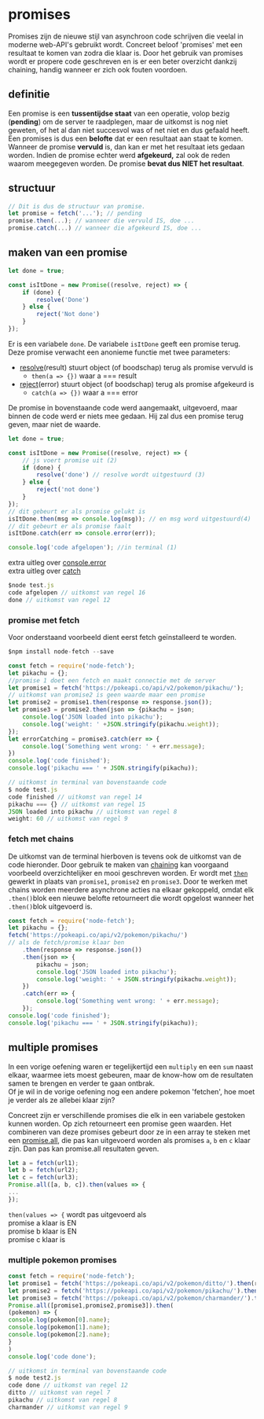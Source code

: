 # promises

Promises zijn de nieuwe stijl van asynchroon code schrijven die veelal in moderne web-API's gebruikt wordt. Concreet beloof 'promises' met een resultaat te komen van zodra die klaar is. Door het gebruik van promises wordt er propere code geschreven en is er een beter overzicht dankzij chaining, handig wanneer er zich ook fouten voordoen.

## definitie

Een promise is een **tussentijdse staat** van een operatie, volop bezig \(**pending**\) om de server te raadplegen, maar de uitkomst is nog niet geweten, of het al dan niet succesvol was of net niet en dus gefaald heeft.   
Een promises is dus een **belofte** dat er een resultaat aan staat te komen. Wanneer de promise **vervuld** is, dan kan er met het resultaat iets gedaan worden. Indien de promise echter werd **afgekeurd,** zal ook de reden waarom meegegeven worden. De promise **bevat dus NIET het resultaat**.

## structuur

```javascript
// Dit is dus de structuur van promise.
let promise = fetch('...'); // pending
promise.then(...); // wanneer die vervuld IS, doe ...
promise.catch(...) // wanneer die afgekeurd IS, doe ...
```

## maken van een promise

```javascript
let done = true;

const isItDone = new Promise((resolve, reject) => {
    if (done) {
        resolve('Done')
    } else {
        reject('Not done')
    }
});
```

Er is een variabele `done`. De variabele `isItDone` geeft een promise terug. Deze promise verwacht een anonieme functie met twee parameters:

* [resolve](https://developer.mozilla.org/en-US/docs/Web/JavaScript/Reference/Global_Objects/Promise/resolve)\(result\) stuurt object \(of boodschap\) terug als promise vervuld is 
  * `then(a => {})` waar a === result 
* [reject](https://developer.mozilla.org/en-US/docs/Web/JavaScript/Reference/Global_Objects/Promise/reject)\(error\) stuurt object \(of boodschap\) terug als promise afgekeurd is 
  * `catch(a => {})` waar a === error

De promise in bovenstaande code werd aangemaakt, uitgevoerd, maar binnen de code werd er niets mee gedaan. Hij zal dus een promise terug geven, maar niet de waarde.

```javascript
let done = true;

const isItDone = new Promise((resolve, reject) => {
    // js voert promise uit (2)
    if (done) {
        resolve('done') // resolve wordt uitgestuurd (3)
    } else {
        reject('not done')
    }
});
// dit gebeurt er als promise gelukt is
isItDone.then(msg => console.log(msg)); // en msg word uitgestuurd(4)
// dit gebeurt er als promise faalt
isItDone.catch(err => console.error(err));

console.log('code afgelopen'); //in terminal (1)
```

extra uitleg over [console.error](https://www.w3schools.com/jsref/met_console_error.asp)  
extra uitleg over [catch](https://developer.mozilla.org/en-US/docs/Web/JavaScript/Reference/Global_Objects/Promise/catch)

```javascript
$node test.js
code afgelopen // uitkomst van regel 16
done // uitkomst van regel 12
```

### promise met fetch

Voor onderstaand voorbeeld dient eerst fetch geïnstalleerd te worden.

```javascript
$npm install node-fetch --save
```

```javascript
const fetch = require('node-fetch');
let pikachu = {};
//promise 1 doet een fetch en maakt connectie met de server
let promise1 = fetch('https://pokeapi.co/api/v2/pokemon/pikachu/');
// uitkomst van promise2 is geen waarde maar een promise
let promise2 = promise1.then(response => response.json());
let promise3 = promise2.then(json => {pikachu = json;
    console.log('JSON loaded into pikachu');
    console.log('weight: ' +JSON.stringify(pikachu.weight));
});
let errorCatching = promise3.catch(err => {
    console.log('Something went wrong: ' + err.message);
})
console.log('code finished');
console.log('pikachu === ' + JSON.stringify(pikachu));
```

```javascript
// uitkomst in terminal van bovenstaande code 
$ node test.js
code finished // uitkomst van regel 14
pikachu === {} // uitkomst van regel 15
JSON loaded into pikachu // uitkomst van regel 8
weight: 60 // uitkomst van regel 9
```

### fetch met chains

De uitkomst van de terminal hierboven is tevens ook de uitkomst van de code hieronder. Door gebruik te maken van [chaining](https://javascript.info/promise-chaining) kan voorgaand voorbeeld overzichtelijker en mooi geschreven worden. Er wordt met [`then`](https://developer.mozilla.org/en-US/docs/Learn/JavaScript/Asynchronous/Promises#Improvements_with_promises) gewerkt in plaats van `promise1`, `promise2` en `promise3`. Door te werken met chains worden meerdere asynchrone acties na elkaar gekoppeld, omdat elk `.then()`blok een nieuwe belofte retourneert die wordt opgelost wanneer het `.then()`blok uitgevoerd is.

```javascript
const fetch = require('node-fetch');
let pikachu = {};
fetch('https://pokeapi.co/api/v2/pokemon/pikachu/')
// als de fetch/promise klaar ben
    .then(response => response.json())
    .then(json => {
        pikachu = json;
        console.log('JSON loaded into pikachu');
        console.log('weight: ' + JSON.stringify(pikachu.weight));
    })
    .catch(err => {
        console.log('Something went wrong: ' + err.message);
    });
console.log('code finished');
console.log('pikachu === ' + JSON.stringify(pikachu));
```

## multiple promises

In een vorige oefening waren er tegelijkertijd een `multiply` en een `sum` naast elkaar, waarmee iets moest gebeuren, maar de know-how om de resultaten samen te brengen en verder te gaan ontbrak.   
Of je wil in de vorige oefening nog een andere pokemon 'fetchen', hoe moet je verder als ze allebei klaar zijn?

Concreet zijn er verschillende promises die elk in een variabele gestoken kunnen worden. Op zich retourneert een promise geen waarden. Het combineren van deze promises gebeurt door ze in een array te steken met een [promise.all](https://developer.mozilla.org/en-US/docs/Web/JavaScript/Reference/Global_Objects/Promise/all), die pas kan uitgevoerd worden als promises `a`, `b` en `c` klaar zijn. Dan pas kan promise.all resultaten geven.

```javascript
let a = fetch(url1);
let b = fetch(url2);
let c = fetch(url3);
Promise.all([a, b, c]).then(values => {
...
});
```

`then(values => {` wordt pas uitgevoerd als   
promise a klaar is EN   
promise b klaar is EN   
promise c klaar is

### multiple pokemon promises

```javascript
const fetch = require('node-fetch');
let promise1 = fetch('https://pokeapi.co/api/v2/pokemon/ditto/').then(response => response.json());;
let promise2 = fetch('https://pokeapi.co/api/v2/pokemon/pikachu/').then(response => response.json());;
let promise3 = fetch('https://pokeapi.co/api/v2/pokemon/charmander/').then(response => response.json());;
Promise.all([promise1,promise2,promise3]).then(
(pokemon) => {
console.log(pokemon[0].name);
console.log(pokemon[1].name);
console.log(pokemon[2].name);
}
)
console.log('code done');
```

```javascript
// uitkomst in terminal van bovenstaande code 
$ node test2.js
code done // uitkomst van regel 12
ditto // uitkomst van regel 7
pikachu // uitkomst van regel 8
charmander // uitkomst van regel 9
```

